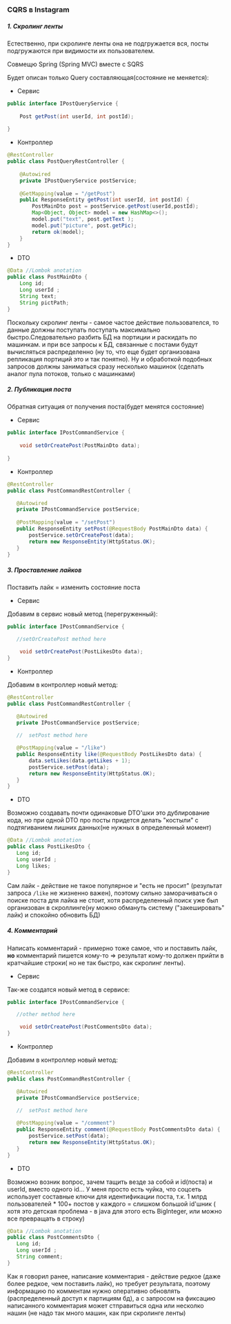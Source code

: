 ### CQRS в Instagram

##### 1. Скролинг ленты

Естественно, при скролинге ленты она не подгружается вся,
 посты подгружаются при видимости их пользователем.
 
 Совмещю Spring (Spring MVC) вместе с SQRS
 
 Будет описан только Query составляющая(состояние не меняется):
 + Сервис
 ```java
 public interface IPostQueryService {
  
     Post getPost(int userId, int postId);
    
}
```
 + Контроллер
```java
@RestController
public class PostQueryRestController {
 
    @Autowired
    private IPostQueryService postService;
    
    @GetMapping(value = "/getPost")
    public ResponseEntity getPost(int userId, int postId) {
        PostMainDto post = postService.getPost(userId,postId);
        Map<Object, Object> model = new HashMap<>();
        model.put("text", post.getText );
        model.put("picture", post.getPic);
        return ok(model);
    }
}
```
 + DTO
```java
@Data //Lombok anotation
public class PostMainDto {
    Long id;
    Long userId ;
    String text;
    String pictPath;
}
```

Поскольку скролинг ленты - самое частое действие пользователся,
то данные должны поступать поступать максимально быстро.Следовательно
разбить БД на портиции и раскидать по машинкам. и при все запросы к БД,
связанные с постами будут вычисляться распределенно (ну то, что еще 
будет организована репликация портиций это и так понятно). Ну и 
обработкой подобных запросов должны заниматься сразу несколько машинок
(сделать аналог пула потоков, только с машинками)
##### 2. Публикация поста

Обратная ситуация от получения поста(будет менятся состояние)
 + Сервис
 ```java
 public interface IPostCommandService {
  
     void setOrCreatePost(PostMainDto data);
    
}
```
 + Контроллер
 ```java
@RestController
public class PostCommandRestController {
 
    @Autowired
    private IPostCommandService postService;
    
    @PostMapping(value = "/setPost")
    public ResponseEntity setPost(@RequestBody PostMainDto data) {
        postService.setOrCreatePost(data);
        return new ResponseEntity(HttpStatus.OK);
    }
}
```
##### 3. Проставление лайков

Поставить лайк = изменить состояние поста

 + Сервис
 
 Добавим в сервис новый метод (перегруженный):
 ```java
public interface IPostCommandService {

    //setOrCreatePost method here

     void setOrCreatePost(PostLikesDto data);
}
```
 + Контроллер
 
 Добавим в контроллер новый метод:
 ```java
@RestController
public class PostCommandRestController {
 
    @Autowired
    private IPostCommandService postService;
    
    //  setPost method here

    @PostMapping(value = "/like")
    public ResponseEntity like(@RequestBody PostLikesDto data) {
        data.setLikes(data.getLikes + 1);
        postService.setPost(data);
        return new ResponseEntity(HttpStatus.OK);
    }
}
```
 + DTO
 
 Возможно создавать почти одинаковые DTO'шки это дублирование кода,
 но при одной DTO про посты придется делать "костыли" c подтягиванием
 лишних данных(не нужных в определенный момент) 
 ```java
@Data //Lombok anotation
public class PostLikesDto {
    Long id;
    Long userId ;
    Long likes;
}
```
 Сам лайк - действие не такое популярное и "есть не просит" 
 (результат запроса ```/like``` не жизненно важен), поэтому
 сильно заморачиваться о поиске поста для лайка не стоит, хотя
 распределенный поиск уже был организован в скроллинге(ну можно
  обмануть систему ("закешировать" лайк) и спокойно обновить БД) 
  
##### 4. Комментарий

Написать комментарий - примерно тоже самое, что и поставить лайк,
__но__ комментарий пишется кому-то => результат кому-то должен прийти
в кратчайшие строки( но не так быстро, как скролинг ленты).

 + Сервис
 
Так-же создатся новый метод в сервисе:
 ```java
public interface IPostCommandService {

    //other method here

     void setOrCreatePost(PostCommentsDto data);
}
```

 + Контроллер
 
 Добавим в контроллер новый метод:
  ```java
 @RestController
 public class PostCommandRestController {
  
     @Autowired
     private IPostCommandService postService;
     
     //  setPost method here
 
     @PostMapping(value = "/comment")
     public ResponseEntity comment(@RequestBody PostCommentsDto data) {
         postService.setPost(data);
         return new ResponseEntity(HttpStatus.OK);
     }
 }
 ```

+ DTO
 
 Возможно возник вопрос, зачем тащить везде за собой и id(поста) и
 userId, вместо одного id... У меня просто есть чуйка, что соцсеть
 использует составные ключи для идентификации поста, т.к. 1 млрд 
 пользователей * 100+ постов у каждого = слишком большой id'шник (
 хотя это детская проблема - в java для этого есть BigInteger,
 или можно все превращать в строку) 
  
 ```java
@Data //Lombok anotation
public class PostCommentsDto {
    Long id;
    Long userId ;
    String comment;
}
```
Как я говорил ранее, написание комментария - действие редкое (даже
более редкое, чем поставить лайк), но требует результата, поэтому
информацию по комментам нужно оперативно обновлять (распределенный доступ
к партициям бд), а с запросом на фиксацию написанного комментария может
стправиться одна или несколко нашин (не надо так много машин, как 
при скролинге ленты)
